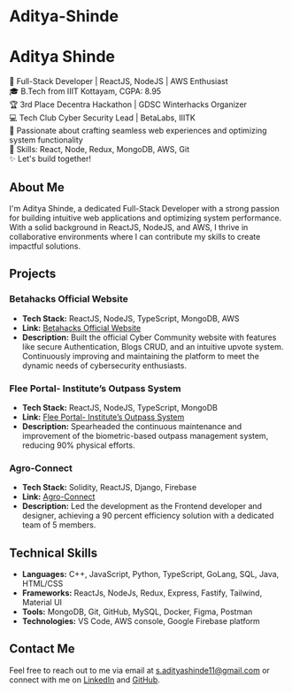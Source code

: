 # Aditya-Shinde
# Aditya Shinde

🚀 Full-Stack Developer | ReactJS, NodeJS | AWS Enthusiast  
🎓 B.Tech from IIIT Kottayam, CGPA: 8.95  
🏆 3rd Place Decentra Hackathon | GDSC Winterhacks Organizer  
💻 Tech Club Cyber Security Lead | BetaLabs, IIITK  
🌟 Passionate about crafting seamless web experiences and optimizing system functionality  
🔧 Skills: React, Node, Redux, MongoDB, AWS, Git  
✨ Let's build together!  

## About Me

I'm Aditya Shinde, a dedicated Full-Stack Developer with a strong passion for building intuitive web applications and optimizing system performance. With a solid background in ReactJS, NodeJS, and AWS, I thrive in collaborative environments where I can contribute my skills to create impactful solutions.

## Projects

### Betahacks Official Website
- **Tech Stack:** ReactJS, NodeJS, TypeScript, MongoDB, AWS
- **Link:** [Betahacks Official Website](#)
- **Description:** Built the official Cyber Community website with features like secure Authentication, Blogs CRUD, and an intuitive upvote system. Continuously improving and maintaining the platform to meet the dynamic needs of cybersecurity enthusiasts.

### Flee Portal- Institute’s Outpass System
- **Tech Stack:** ReactJS, NodeJS, TypeScript, MongoDB
- **Link:** [Flee Portal- Institute’s Outpass System](#)
- **Description:** Spearheaded the continuous maintenance and improvement of the biometric-based outpass management system, reducing 90% physical efforts.

### Agro-Connect
- **Tech Stack:** Solidity, ReactJS, Django, Firebase
- **Link:** [Agro-Connect](#)
- **Description:** Led the development as the Frontend developer and designer, achieving a 90 percent efficiency solution with a dedicated team of 5 members.

## Technical Skills

- **Languages:** C++, JavaScript, Python, TypeScript, GoLang, SQL, Java, HTML/CSS
- **Frameworks:** ReactJs, NodeJs, Redux, Express, Fastify, Tailwind, Material UI
- **Tools:** MongoDB, Git, GitHub, MySQL, Docker, Figma, Postman
- **Technologies:** VS Code, AWS console, Google Firebase platform

## Contact Me

Feel free to reach out to me via email at s.adityashinde11@gmail.com or connect with me on [LinkedIn](#) and [GitHub](#).

